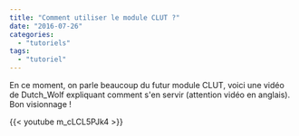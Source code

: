 ```yaml
---
title: "Comment utiliser le module CLUT ?"
date: "2016-07-26"
categories: 
  - "tutoriels"
tags: 
  - "tutoriel"
---
```


En ce moment, on parle beaucoup du futur module CLUT, voici une vidéo de Dutch_Wolf expliquant comment s'en servir (attention vidéo en anglais). Bon visionnage !

{{< youtube m_cLCL5PJk4 >}}
